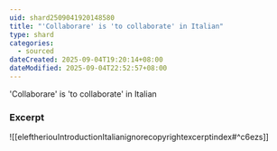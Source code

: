 ```yaml
---
uid: shard2509041920148580
title: "'Collaborare' is 'to collaborate' in Italian"
type: shard
categories:
  - sourced
dateCreated: 2025-09-04T19:20:14+08:00
dateModified: 2025-09-04T22:52:57+08:00
---
```

'Collaborare' is 'to collaborate' in Italian
### Excerpt
![[eleftheriouIntroductionItalianignorecopyrightexcerptindex#^c6ezs]]